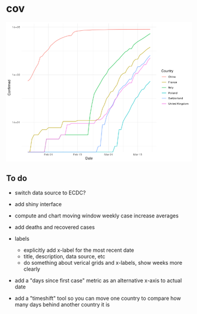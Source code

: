 # cov
![](Rplot.png)

## To do

* switch data source to ECDC?
* add shiny interface
* compute and chart moving window weekly case increase averages
* add deaths and recovered cases
* labels

   * explicitly add x-label for the most recent date
   * title, description, data source, etc
   * do something about verical grids and x-labels, show weeks more clearly
   
* add a "days since first case" metric as an alternative x-axis to actual date
* add a "timeshift" tool so you can move one country to compare how many days behind another country it is

